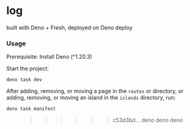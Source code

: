 # log

built with Deno + Fresh, deployed on Deno deploy

### Usage

Prerequisite: Install Deno (^1.20.3)

Start the project:

```
deno task dev
```

After adding, removing, or moving a page in the `routes` or directory, or
adding, removing, or moving an island in the `islands` directory, run:

```
deno task manifest
```
>>>>>>> c53d3bd... deno deno deno
